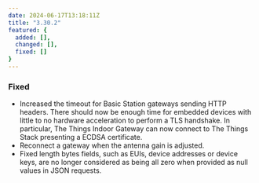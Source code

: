 ```yaml
---
date: 2024-06-17T13:18:11Z
title: "3.30.2"
featured: {
  added: [],
  changed: [],
  fixed: []
}
---
```


### Fixed

- Increased the timeout for Basic Station gateways sending HTTP headers. There should now be enough time for embedded devices with little to no hardware acceleration to perform a TLS handshake. In particular, The Things Indoor Gateway can now connect to The Things Stack presenting a ECDSA certificate.
- Reconnect a gateway when the antenna gain is adjusted.
- Fixed length bytes fields, such as EUIs, device addresses or device keys, are no longer considered as being all zero when provided as null values in JSON requests.
